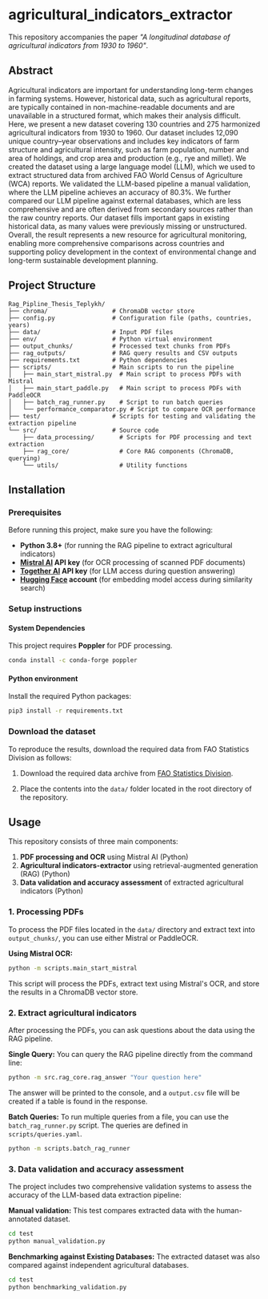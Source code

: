 # agricultural_indicators_extractor
This repository accompanies the paper *"A longitudinal database of agricultural indicators from 1930 to 1960"*.

## Abstract
Agricultural indicators are important for understanding long-term changes in farming systems. However, historical data, such as agricultural reports, are typically contained in non-machine-readable documents and are unavailable in a structured format, which makes their analysis difficult. Here, we present a new dataset covering 130 countries and 275 harmonized agricultural indicators from 1930 to 1960. Our dataset includes 12,090 unique country–year observations and includes key indicators of farm structure and agricultural intensity, such as farm population, number and area of holdings, and crop area and production (e.g., rye and millet). We created the dataset using a large language model (LLM), which we used to extract structured data from archived FAO World Census of Agriculture (WCA) reports. We validated the LLM-based pipeline a manual validation, where the LLM pipeline achieves an accuracy of 80.3\%. We further compared our LLM pipeline against external databases, which are less comprehensive and are often derived from secondary sources rather than the raw country reports. Our dataset fills important gaps in existing historical data, as many values were previously missing or unstructured. Overall, the result represents a new resource for agricultural monitoring, enabling more comprehensive comparisons across countries and supporting policy development in the context of environmental change and long-term sustainable development planning.

## Project Structure

```
Rag_Pipline_Thesis_Teplykh/
├── chroma/                  # ChromaDB vector store
├── config.py                # Configuration file (paths, countries, years)
├── data/                    # Input PDF files
├── env/                     # Python virtual environment
├── output_chunks/           # Processed text chunks from PDFs
├── rag_outputs/             # RAG query results and CSV outputs
├── requirements.txt         # Python dependencies
├── scripts/                 # Main scripts to run the pipeline
│   ├── main_start_mistral.py  # Main script to process PDFs with Mistral
│   ├── main_start_paddle.py   # Main script to process PDFs with PaddleOCR
│   ├── batch_rag_runner.py    # Script to run batch queries
│   └── performance_comparator.py # Script to compare OCR performance
├── test/                    # Scripts for testing and validating the extraction pipeline
└── src/                     # Source code
    ├── data_processing/       # Scripts for PDF processing and text extraction
    ├── rag_core/              # Core RAG components (ChromaDB, querying)
    └── utils/                 # Utility functions
```


## Installation
### Prerequisites

Before running this project, make sure you have the following:

- **Python 3.8+** (for running the RAG pipeline to extract agricultural indicators)
- **[Mistral AI](https://mistral.ai/) API key** (for OCR processing of scanned PDF documents)
- **[Together AI](https://www.together.ai/) API key** (for LLM access during question answering)
- **[Hugging Face](https://huggingface.co/) account** (for embedding model access during similarity search)


### Setup instructions
#### System Dependencies

This project requires **Poppler** for PDF processing. 

```bash
conda install -c conda-forge poppler
``` 

#### Python environment
Install the required Python packages:

```bash
pip3 install -r requirements.txt
``` 

### Download the dataset

To reproduce the results, download the required data from FAO Statistics Division as follows:

1. Download the required data archive from [FAO Statistics Division]( https://www.fao.org/statistics/resources/3/en?indexCatalogue=search-index-statistics&wordsMode=AllWords&fallbacklang=en&tags=299a3613-92eb-4458-92a5-40ad0ff55bff&searchQuery=*%3a*&tabInx=0).

2. Place the contents into the `data/` folder located in the root directory of the repository.

## Usage

This repository consists of three main components:

1. **PDF processing and OCR** using Mistral AI (Python)
2. **Agricultural indicators-extractor** using retrieval-augmented generation (RAG) (Python)
3. **Data validation and accuracy assessment** of extracted agricultural indicators (Python)

### 1. Processing PDFs

To process the PDF files located in the `data/` directory and extract text into `output_chunks/`, you can use either Mistral or PaddleOCR.

**Using Mistral OCR:**
```bash
python -m scripts.main_start_mistral
```
This script will process the PDFs, extract text using Mistral's OCR, and store the results in a ChromaDB vector store.

### 2. Extract agricultural indicators

After processing the PDFs, you can ask questions about the data using the RAG pipeline.

**Single Query:**
You can query the RAG pipeline directly from the command line:
```bash
python -m src.rag_core.rag_answer "Your question here"
```

The answer will be printed to the console, and a `output.csv` file will be created if a table is found in the response.

**Batch Queries:**
To run multiple queries from a file, you can use the `batch_rag_runner.py` script. The queries are defined in `scripts/queries.yaml`.
```bash
python -m scripts.batch_rag_runner
```

### 3. Data validation and accuracy assessment

The project includes two comprehensive validation systems to assess the accuracy of the LLM-based data extraction pipeline:

**Manual validation:**
This test compares extracted data with the human-annotated dataset.
```bash
cd test
python manual_validation.py
```

**Benchmarking against Existing Databases:**
The extracted dataset was also compared against independent agricultural databases.
```bash
cd test
python benchmarking_validation.py
```
